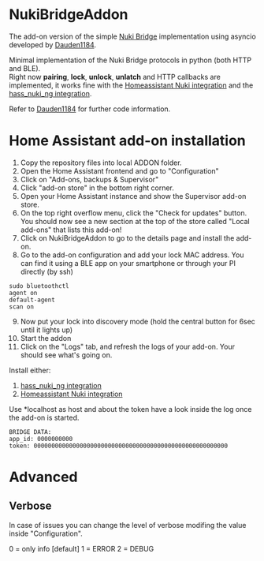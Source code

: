 # NukiBridgeAddon
The add-on version of the simple [Nuki Bridge](https://nuki.io/en/bridge/) implementation using asyncio developed by [Dauden1184](https://github.com/dauden1184/RaspiNukiBridge).

Minimal implementation of the Nuki Bridge protocols in python (both HTTP and BLE).  
Right now **pairing**, **lock**, **unlock**, **unlatch** and HTTP callbacks are implemented, it works fine with the [Homeassistant Nuki integration](https://www.home-assistant.io/integrations/nuki/) and the [hass_nuki_ng integration](https://github.com/kvj/hass_nuki_ng).

Refer to [Dauden1184](https://github.com/dauden1184/RaspiNukiBridge) for further code information.

# Home Assistant add-on installation

1. Copy the repository files into local ADDON folder.
2. Open the Home Assistant frontend and go to "Configuration"
3. Click on "Add-ons, backups & Supervisor"
4. Click "add-on store" in the bottom right corner.
5. Open your Home Assistant instance and show the Supervisor add-on store.
6. On the top right overflow menu, click the "Check for updates" button. You should now see a new section at the top of the store called "Local add-ons" that lists this add-on!
7. Click on NukiBridgeAddon to go to the details page and install the add-on.
8. Go to the add-on configuration and add your lock MAC address. You can find it using a BLE app on your smartphone or through your PI directly (by ssh)
```
sudo bluetoothctl
agent on
default-agent
scan on
```
9. Now put your lock into discovery mode (hold the central button for 6sec until it lights up)
10. Start the addon
11. Click on the "Logs" tab, and refresh the logs of your add-on. Your should see what's going on.


Install either:
1. [hass_nuki_ng integration](https://github.com/kvj/hass_nuki_ng)
2. [Homeassistant Nuki integration](https://www.home-assistant.io/integrations/nuki/)

Use *localhost as host and about the token have a look inside the log once the add-on is started.
```
BRIDGE DATA:
app_id: 0000000000
token: 0000000000000000000000000000000000000000000000000000000
```

# Advanced
## Verbose

In case of issues you can change the level of verbose modifing the value inside "Configuration".

0 = only info [default]
1 = ERROR
2 = DEBUG
